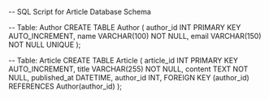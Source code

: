 -- SQL Script for Article Database Schema

-- Table: Author
CREATE TABLE Author (
    author_id INT PRIMARY KEY AUTO_INCREMENT,
    name VARCHAR(100) NOT NULL,
    email VARCHAR(150) NOT NULL UNIQUE
);

-- Table: Article
CREATE TABLE Article (
    article_id INT PRIMARY KEY AUTO_INCREMENT,
    title VARCHAR(255) NOT NULL,
    content TEXT NOT NULL,
    published_at DATETIME,
    author_id INT,
    FOREIGN KEY (author_id) REFERENCES Author(author_id)
);